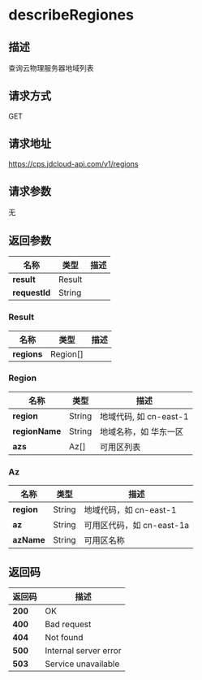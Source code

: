 # describeRegiones


## 描述
查询云物理服务器地域列表

## 请求方式
GET

## 请求地址
https://cps.jdcloud-api.com/v1/regions


## 请求参数
无


## 返回参数
|名称|类型|描述|
|---|---|---|
|**result**|Result| |
|**requestId**|String| |

### Result
|名称|类型|描述|
|---|---|---|
|**regions**|Region[]| |
### Region
|名称|类型|描述|
|---|---|---|
|**region**|String|地域代码, 如 cn-east-1|
|**regionName**|String|地域名称，如 华东一区|
|**azs**|Az[]|可用区列表|
### Az
|名称|类型|描述|
|---|---|---|
|**region**|String|地域代码，如 cn-east-1|
|**az**|String|可用区代码，如 cn-east-1a|
|**azName**|String|可用区名称|

## 返回码
|返回码|描述|
|---|---|
|**200**|OK|
|**400**|Bad request|
|**404**|Not found|
|**500**|Internal server error|
|**503**|Service unavailable|

